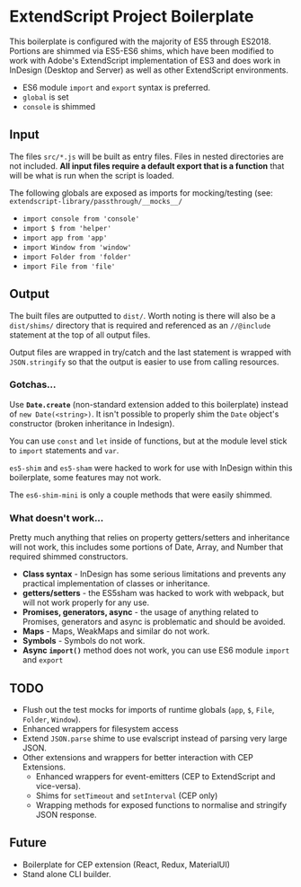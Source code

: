 # ExtendScript Project Boilerplate

This boilerplate is configured with the majority of ES5 through ES2018.  
Portions are shimmed via ES5-ES6 shims, which have been modified to work with 
Adobe's ExtendScript implementation of ES3 and does work in InDesign (Desktop and Server) as well as other ExtendScript environments.

* ES6 module `import` and `export` syntax is preferred.
* `global` is set
* `console` is shimmed


## Input

The files `src/*.js` will be built as entry files.  Files in nested directories are not included.  **All input files require a default export that is a function** that will be what is run when the script is loaded.

The following globals are exposed as imports for mocking/testing (see: `extendscript-library/passthrough/__mocks__/`

* `import console from 'console'`
* `import $ from 'helper'`
* `import app from 'app'`
* `import Window from 'window'`
* `import Folder from 'folder'`
* `import File from 'file'`


## Output

The built files are outputted to `dist/`.  Worth noting is there will also be a `dist/shims/` directory that is required and referenced as an `//@include` statement at the top of all output files.

Output files are wrapped in try/catch and the last statement is wrapped with `JSON.stringify` so that the output is easier to use from calling resources.


### Gotchas...

Use **`Date.create`** (non-standard extension added to this boilerplate) instead of `new Date(<string>)`.  It isn't possible to properly shim the `Date` object's constructor (broken inheritance in Indesign).

You can use `const` and `let` inside of functions, but at the module level stick to `import` statements and `var`.

`es5-shim` and `es5-sham` were hacked to work for use with InDesign within this boilerplate, some features may not work.

The `es6-shim-mini` is only a couple methods that were easily shimmed.


### What doesn't work...

Pretty much anything that relies on property getters/setters and inheritance will not work, this includes some portions of Date, Array, and Number that required shimmed constructors.

* **Class syntax** - InDesign has some serious limitations and prevents any
practical implementation of classes or inheritance.
* **getters/setters** - the ES5sham was hacked to work with webpack, but will not work properly for any use.
* **Promises, generators, async** - the usage of anything related to Promises, generators and async is problematic and should be avoided.
* **Maps** - Maps, WeakMaps and similar do not work.
* **Symbols** - Symbols do not work.
* **Async `import()`** method does not work, you can use ES6 module `import` and `export`

## TODO

* Flush out the test mocks for imports of runtime globals (`app`, `$`, `File`, `Folder`, `Window`).
* Enhanced wrappers for filesystem access
* Extend `JSON.parse` shime to use evalscript instead of parsing very large JSON.
* Other extensions and wrappers for better interaction with CEP Extensions.
  * Enhanced wrappers for event-emitters (CEP to ExtendScript and vice-versa).
  * Shims for `setTimeout` and `setInterval` (CEP only)
  * Wrapping methods for exposed functions to normalise and stringify JSON response.

## Future

* Boilerplate for CEP extension (React, Redux, MaterialUI)
* Stand alone CLI builder.
